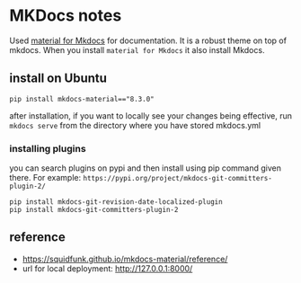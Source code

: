 # MKDocs notes

Used [material for Mkdocs](https://squidfunk.github.io/mkdocs-material/) for documentation. It is a robust theme on top of mkdocs. When you install `material for Mkdocs` it also install Mkdocs. 

## install on Ubuntu

```
pip install mkdocs-material=="8.3.0"
```

after installation, if you want to locally see your changes being effective, run `mkdocs serve` from the directory where you have stored mkdocs.yml

### installing plugins

you can search plugins on pypi and then install using pip command given there. For example: `https://pypi.org/project/mkdocs-git-committers-plugin-2/`

```
pip install mkdocs-git-revision-date-localized-plugin
pip install mkdocs-git-committers-plugin-2
```

## reference
- https://squidfunk.github.io/mkdocs-material/reference/
- url for local deployment: http://127.0.0.1:8000/
